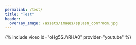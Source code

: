 ```yaml
---
permalink: /test/
title: "Test"
header:
  overlay_image: /assets/images/splash_confroom.jpg
---
```





{% include video id="oHg5SJYRHA0" provider="youtube" %}
